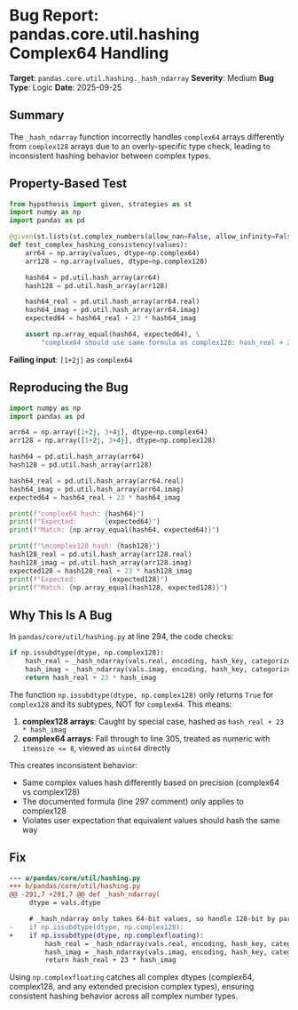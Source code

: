 # Bug Report: pandas.core.util.hashing Complex64 Handling

**Target**: `pandas.core.util.hashing._hash_ndarray`
**Severity**: Medium
**Bug Type**: Logic
**Date**: 2025-09-25

## Summary

The `_hash_ndarray` function incorrectly handles `complex64` arrays differently from `complex128` arrays due to an overly-specific type check, leading to inconsistent hashing behavior between complex types.

## Property-Based Test

```python
from hypothesis import given, strategies as st
import numpy as np
import pandas as pd

@given(st.lists(st.complex_numbers(allow_nan=False, allow_infinity=False), min_size=1))
def test_complex_hashing_consistency(values):
    arr64 = np.array(values, dtype=np.complex64)
    arr128 = np.array(values, dtype=np.complex128)

    hash64 = pd.util.hash_array(arr64)
    hash128 = pd.util.hash_array(arr128)

    hash64_real = pd.util.hash_array(arr64.real)
    hash64_imag = pd.util.hash_array(arr64.imag)
    expected64 = hash64_real + 23 * hash64_imag

    assert np.array_equal(hash64, expected64), \
        "complex64 should use same formula as complex128: hash_real + 23 * hash_imag"
```

**Failing input**: `[1+2j]` as `complex64`

## Reproducing the Bug

```python
import numpy as np
import pandas as pd

arr64 = np.array([1+2j, 3+4j], dtype=np.complex64)
arr128 = np.array([1+2j, 3+4j], dtype=np.complex128)

hash64 = pd.util.hash_array(arr64)
hash128 = pd.util.hash_array(arr128)

hash64_real = pd.util.hash_array(arr64.real)
hash64_imag = pd.util.hash_array(arr64.imag)
expected64 = hash64_real + 23 * hash64_imag

print(f"complex64 hash: {hash64}")
print(f"Expected:       {expected64}")
print(f"Match: {np.array_equal(hash64, expected64)}")

print(f"\ncomplex128 hash: {hash128}")
hash128_real = pd.util.hash_array(arr128.real)
hash128_imag = pd.util.hash_array(arr128.imag)
expected128 = hash128_real + 23 * hash128_imag
print(f"Expected:        {expected128}")
print(f"Match: {np.array_equal(hash128, expected128)}")
```

## Why This Is A Bug

In `pandas/core/util/hashing.py` at line 294, the code checks:

```python
if np.issubdtype(dtype, np.complex128):
    hash_real = _hash_ndarray(vals.real, encoding, hash_key, categorize)
    hash_imag = _hash_ndarray(vals.imag, encoding, hash_key, categorize)
    return hash_real + 23 * hash_imag
```

The function `np.issubdtype(dtype, np.complex128)` only returns `True` for `complex128` and its subtypes, NOT for `complex64`. This means:

1. **complex128 arrays**: Caught by special case, hashed as `hash_real + 23 * hash_imag`
2. **complex64 arrays**: Fall through to line 305, treated as numeric with `itemsize <= 8`, viewed as `uint64` directly

This creates inconsistent behavior:
- Same complex values hash differently based on precision (complex64 vs complex128)
- The documented formula (line 297 comment) only applies to complex128
- Violates user expectation that equivalent values should hash the same way

## Fix

```diff
--- a/pandas/core/util/hashing.py
+++ b/pandas/core/util/hashing.py
@@ -291,7 +291,7 @@ def _hash_ndarray(
     dtype = vals.dtype

     # _hash_ndarray only takes 64-bit values, so handle 128-bit by parts
-    if np.issubdtype(dtype, np.complex128):
+    if np.issubdtype(dtype, np.complexfloating):
         hash_real = _hash_ndarray(vals.real, encoding, hash_key, categorize)
         hash_imag = _hash_ndarray(vals.imag, encoding, hash_key, categorize)
         return hash_real + 23 * hash_imag
```

Using `np.complexfloating` catches all complex dtypes (complex64, complex128, and any extended precision complex types), ensuring consistent hashing behavior across all complex number types.